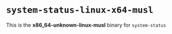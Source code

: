# `system-status-linux-x64-musl`

This is the **x86_64-unknown-linux-musl** binary for `system-status`
